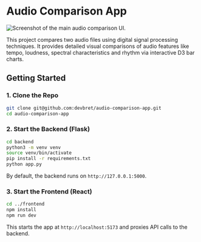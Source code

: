 # Audio Comparison App

![Screenshot of the main audio comparison UI.](https://hosting.photobucket.com/bbcfb0d4-be20-44a0-94dc-65bff8947cf2/d1dadd2e-ed8d-4af7-b6d8-882d28ec4b90.png)

This project compares two audio files using digital signal processing techniques. It provides detailed visual comparisons of audio features like tempo, loudness, spectral characteristics and rhythm via interactive D3 bar charts.

## Getting Started

### 1. Clone the Repo

```bash
git clone git@github.com:devbret/audio-comparison-app.git
cd audio-comparison-app
```

### 2. Start the Backend (Flask)

```bash
cd backend
python3 -m venv venv
source venv/bin/activate
pip install -r requirements.txt
python app.py
```

By default, the backend runs on `http://127.0.0.1:5000`.

### 3. Start the Frontend (React)

```bash
cd ../frontend
npm install
npm run dev
```

This starts the app at `http://localhost:5173` and proxies API calls to the backend.
